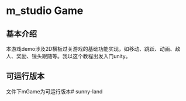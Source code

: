 # m_studio Game

## 基本介绍

本游戏demo涉及2D横板过关游戏的基础功能实现，如移动、跳跃、动画、敌人、奖励、镜头跟随等。我以这个教程出发入门unity。

## 可运行版本

文件下mGame为可运行版本# sunny-land
